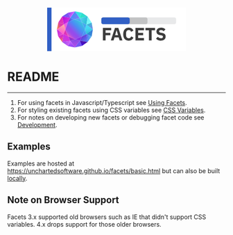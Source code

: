 <div style="text-align: center;">

![Uncharted Facets](assets/logo_320.png)

</div>

# README
---  

1. For using facets in Javascript/Typescript see [Using Facets](./USING_FACETS.md).
2. For styling existing facets using CSS variables see [CSS Variables](./VARIABLES.md).
3. For notes on developing new facets or debugging facet code see [Development](./DEVELOPMENT.md).

## Examples

Examples are hosted at https://unchartedsoftware.github.io/facets/basic.html but can also be built [locally](./DEVELOPMENT.md).

## Note on Browser Support

Facets 3.x supported old browsers such as IE that didn't support CSS variables. 4.x drops support for those older browsers.
